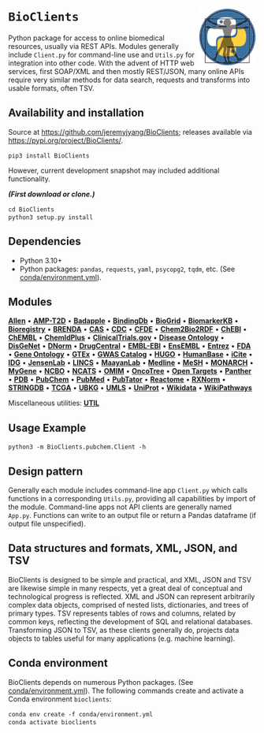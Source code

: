 # `BioClients` <img align="right" src="doc/images/BioClients_logo.png" height="120" alt="BioClients logo">

Python package for access to online biomedical resources,
usually via REST APIs. Modules generally include
`Client.py` for command-line use and `Utils.py` for
integration into other code. With the advent of HTTP web services,
first SOAP/XML and then mostly REST/JSON, many online APIs
require very similar methods for data search, requests
and transforms into usable formats, often TSV.

## Availability and installation

Source at <https://github.com/jeremyjyang/BioClients>;
releases available via <https://pypi.org/project/BioClients/>.

```
pip3 install BioClients
```
However, current development snapshot may included additional functionality.

___(First download or clone.)___
```
cd BioClients
python3 setup.py install
```

## Dependencies

* Python 3.10+
* Python packages: `pandas`, `requests`, `yaml`, `psycopg2`, `tqdm`, etc. (See [conda/environment.yml](conda/environment.yml)).

## Modules

 [__Allen__](doc/allen.md) &#8226; [__AMP-T2D__](doc/amp__t2d.md) &#8226; [__Badapple__](doc/badapple.md) &#8226; [__BindingDb__](doc/bindingdb.md) &#8226; [__BioGrid__](doc/biogrid.md) &#8226; [__BiomarkerKB__](doc/biomarkerkb.md) &#8226; [__Bioregistry__](doc/bioregistry.md) &#8226; [__BRENDA__](doc/brenda.md) &#8226; [__CAS__](doc/cas.md) &#8226; [__CDC__](doc/cdc.md) &#8226; [__CFDE__](doc/cfde.md) &#8226; [__Chem2Bio2RDF__](doc/chem2bio2rdf.md) &#8226; [__ChEBI__](doc/chebi.md) &#8226; [__ChEMBL__](doc/chembl.md) &#8226; [__ChemIdPlus__](doc/chemidplus.md) &#8226; [__ClinicalTrials.gov__](doc/clinicaltrials.md) &#8226; [__Disease Ontology__](doc/diseaseontology.md) &#8226; [__DisGeNet__](doc/disgenet.md) &#8226; [__DNorm__](doc/dnorm.md) &#8226; [__DrugCentral__](doc/drugcentral.md) &#8226; [__EMBL-EBI__](doc/emblebi.md) &#8226; [__EnsEMBL__](doc/ensembl.md) &#8226; [__Entrez__](doc/entrez.md) &#8226; [__FDA__](doc/fda.md) &#8226; [__Gene Ontology__](doc/geneontology.md) &#8226; [__GTEx__](doc/gtex.md) &#8226; [__GWAS Catalog__](doc/gwascatalog.md) &#8226; [__HUGO__](doc/hugo.md) &#8226; [__HumanBase__](doc/humanbase.md) &#8226; [__iCite__](doc/icite.md) &#8226; [__IDG__](doc/idg.md) &#8226; [__JensenLab__](doc/jensenlab.md) &#8226; [__LINCS__](doc/lincs.md) &#8226; [__MaayanLab__](doc/maayanlab.md) &#8226; [__Medline__](doc/medline.md) &#8226; [__MeSH__](doc/mesh.md) &#8226; [__MONARCH__](doc/monarch.md) &#8226; [__MyGene__](doc/mygene.md) &#8226; [__NCBO__](doc/ncbo.md) &#8226; [__NCATS__](doc/ncats.md) &#8226; [__OMIM__](doc/omim.md) &#8226; [__OncoTree__](doc/oncotree.md) &#8226; [__Open Targets__](doc/opentargets.md) &#8226; [__Panther__](doc/panther.md) &#8226; [__PDB__](doc/pdb.md) &#8226; [__PubChem__](doc/pubchem.md) &#8226; [__PubMed__](doc/pubmed.md) &#8226; [__PubTator__](doc/pubtator.md) &#8226; [__Reactome__](doc/reactome.md) &#8226; [__RXNorm__](doc/rxnorm.md) &#8226; [__STRINGDB__](doc/stringdb.md) &#8226; [__TCGA__](doc/tcga.md) &#8226; [__UBKG__](doc/ubkg.md) &#8226; [__UMLS__](doc/umls.md) &#8226; [__UniProt__](doc/uniprot.md) &#8226; [__Wikidata__](doc/wikidata.md) &#8226; [__WikiPathways__](doc/wikipathways.md) 

Miscellaneous utilities: [__UTIL__](doc/util.md) 

## Usage Example

```
python3 -m BioClients.pubchem.Client -h
```

## Design pattern

Generally each module includes command-line app `Client.py` which calls 
functions in a corresponding `Utils.py`, providing all capabilities
by import of the module. Command-line apps not API clients are generally 
named `App.py`. Functions can write to an output file
or return a Pandas dataframe (if output file unspecified).

## Data structures and formats, XML, JSON, and TSV

BioClients is designed to be simple and practical, and XML, JSON
and TSV are likewise simple in many respects, yet a great deal
of conceptual and technological progress is reflected. XML and JSON
can represent arbitrarily complex data objects, comprised of nested lists,
dictionaries, and trees of primary types. TSV represents tables of
rows and columns, related by common keys, reflecting the development
of SQL and relational databases. Transforming JSON to TSV, as these
clients generally do, projects data objects to tables useful for many
applications (e.g. machine learning).

## Conda environment

BioClients depends on numerous Python packages.  (See [conda/environment.yml](conda/environment.yml)).
The following commands create and activate a Conda environment `bioclients`:

```
conda env create -f conda/environment.yml
conda activate bioclients
```


